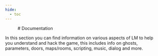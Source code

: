 ```yaml
---
hide:
  - toc
---
```

<figure markdown> 
# Documentation
</figure>
In this section you can find information on various aspects of LM to help you understand and hack the game, this includes info on ghosts, parameters, doors, maps/rooms, scripting, music, dialog and more.

<!-- === "Events"

    - Event List
    - Flags
    - Script Tags
    - BGM List
    - Camera Types
    - Dialog Box Colors
    - Font Colors
    - SFX List

=== "JMP (Jump Tables)"

    ^^Characterinfo / Teidencharacterinfo^^

    - Actor List

    ^^Enemyinfo / Teidenenemyinfo^^

    - Ghost Move Types

    ^^Eventinfo^^

    - EventIf Types

    ^^Furnitureinfo^^

    - Furniture Money
    - Furniture Sheets
    - Furniture Sounds
    - Move Types

    ^^Generatorinfo^^

    - Generator Types

    ^^Itemappeartable / itemfishingtable^^

    ^^Inteminfotable^^

    - Item Types
    
    ^^Iyapootable^^

    ^^Keyinfo / Teidenkeyinfo^^

    ^^Objinfo^^

    - Objects List
    - Candle Types

    ^^Observerinfo / Teidenobserverinfo^^

    - Cond Types
    - Do Types

    ^^Polygoninfo / Soundpolygoninfo^^

    ^^Railinfo^^

    ^^Roominfo^^
    
    - Lv Colors

    ^^Telesa^^

    ^^Treasuretable^^

=== "Maps, Rooms, and Doors"
    - Map & Room List
    - Room Adjacency List
    - Door List
    - Door Loading List
    - Door Models

=== "Parameter Files"
    - CTP Parameters
    - Attack Types
    - Fleeing Types
    - TH Parameters -->